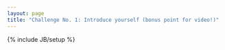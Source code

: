 ```yaml
---
layout: page
title: "Challenge No. 1: Introduce yourself (bonus point for video!)"
---
```

{% include JB/setup %}



